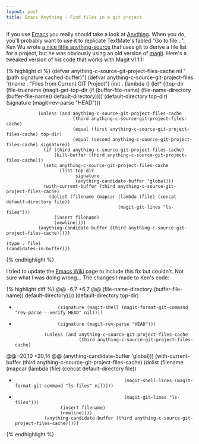```yaml
---
layout: post
title: Emacs Anything - Find files in a git project
---
```


If you use [Emacs][] you really should take a look at [Anything][]. When you do, you'll probably want to use it to replicate TextMate's fabled "Go to file...". Ken Wu wrote [a nice little anything-source][1] that uses git to derive a file list for a project, but he was obviously using an old version of [magit][]. Here's a tweaked version of his code that works with Magit v1.1.1:

{% highlight cl %}
(defvar anything-c-source-git-project-files-cache nil "(path signature cached-buffer)")
(defvar anything-c-source-git-project-files
  '((name . "Files from Current GIT Project")
    (init . (lambda ()
              (let* ((top-dir (file-truename (magit-get-top-dir (if (buffer-file-name)
                                                                    (file-name-directory (buffer-file-name))
                                                                  default-directory))))
                     (default-directory top-dir)
                     (signature (magit-rev-parse "HEAD")))

                (unless (and anything-c-source-git-project-files-cache
                             (third anything-c-source-git-project-files-cache)
                             (equal (first anything-c-source-git-project-files-cache) top-dir)
                             (equal (second anything-c-source-git-project-files-cache) signature))
                  (if (third anything-c-source-git-project-files-cache)
                      (kill-buffer (third anything-c-source-git-project-files-cache)))
                  (setq anything-c-source-git-project-files-cache
                        (list top-dir
                              signature
                              (anything-candidate-buffer 'global)))
                  (with-current-buffer (third anything-c-source-git-project-files-cache)
                    (dolist (filename (mapcar (lambda (file) (concat default-directory file))
                                              (magit-git-lines "ls-files")))
                      (insert filename)
                      (newline))))
                (anything-candidate-buffer (third anything-c-source-git-project-files-cache)))))

    (type . file)
    (candidates-in-buffer)))
{% endhighlight %}

I tried to update the [Emacs Wiki][] page to include this fix but couldn't. Not sure what I was doing wrong... The changes I made to Ken's code:

{% highlight diff %}
@@ -6,7 +6,7 @@
                                                                     (file-name-directory (buffer-file-name))
                                                                   default-directory))))
                      (default-directory top-dir)
-                     (signature (magit-shell (magit-format-git-command "rev-parse --verify HEAD" nil))))
+                     (signature (magit-rev-parse "HEAD")))
 
                 (unless (and anything-c-source-git-project-files-cache
                              (third anything-c-source-git-project-files-cache)
@@ -20,10 +20,14 @@
                               (anything-candidate-buffer 'global)))
                   (with-current-buffer (third anything-c-source-git-project-files-cache)
                     (dolist (filename (mapcar (lambda (file) (concat default-directory file))
-                                              (magit-shell-lines (magit-format-git-command "ls-files" nil))))
+                                              (magit-git-lines "ls-files")))
                       (insert filename)
                       (newline))))
                 (anything-candidate-buffer (third anything-c-source-git-project-files-cache)))))
{% endhighlight %}

[Emacs]: http://www.gnu.org/software/emacs/
[Anything]: http://www.emacswiki.org/emacs/Anything
[Emacs Wiki]: http://www.emacswiki.org/
[magit]: http://magit.github.com/magit/

[1]:http://www.emacswiki.org/emacs/AnythingSources#toc64
